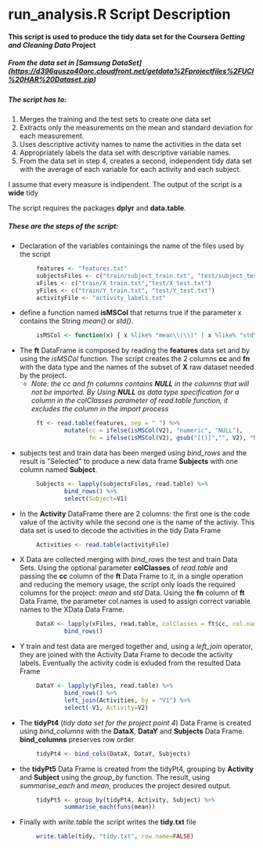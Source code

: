 
# run_analysis.R Script Description


#### This script is used to produce the tidy data set for **the Coursera *Getting and Cleaning Data* Project**


##### From the data set in [Samsung DataSet] (https://d396qusza40orc.cloudfront.net/getdata%2Fprojectfiles%2FUCI%20HAR%20Dataset.zip)

##### The script has to:
1. Merges the training and the test sets to create one data set 
2. Extracts only the measurements on the mean and standard deviation for each measurement. 
3. Uses descriptive activity names to name the activities in the data set
4. Appropriately labels the data set with descriptive variable names. 
5. From the data set in step 4, creates a second, independent tidy data set with the average of each variable for each activity and each subject.

I assume that every measure is indipendent. The output of the script is a **wide** tidy

The script requires the packages **dplyr** and **data.table**.

##### These are the steps of the script:

* Declaration of the variables containings the name of the files used by the script

```R
        features <- "features.txt"
        subjectsFiles <- c("train/subject_train.txt", "test/subject_test.txt")
        xFiles <- c("train/X_train.txt","test/X_test.txt")
        yFiles <- c("train/Y_train.txt", "test/Y_test.txt")
        activityFile <- "activity_labels.txt"
```

* define a function named **isMSCol** that returns true if the parameter x contains the 
String *mean()* or *std()*.

```R
        isMSCol <- function(x) { x %like% "mean\\(\\)" | x %like% "std\\(\\)" }
```

* The **ft** DataFrame is composed by reading the **features** data set and by using the *isMSCol* function. The script creates the 2 columns **cc** and **fn** with the data type and the names of the subset of **X** raw dataset needed by the project.
  * *Note: the cc and fn columns contains **NULL** in the columns that will not be imported. By Using **NULL** as data type specification for a column in the colClasses parameter of read.table function, it excludes the column in the import process*

```R
        ft <- read.table(features, sep = " ") %>%
                mutate(cc = ifelse(isMSCol(V2), "numeric", "NULL"),
                       fn = ifelse(isMSCol(V2), gsub("[()]","", V2), "NULL"))    
```

* subjects test and train data has been merged using *bind_rows* and the result is "Selected" to produce a 
new data frame **Subjects** with one column named **Subject**.

```R
        Subjects <- lapply(subjectsFiles, read.table) %>% 
                bind_rows() %>%
                select(Subject=V1)
```
* In the **Activity** DataFrame there are 2 columns: the first one is the code value
of the activity while the second one is the name of the activiy. This data set is used
to decode the activities in the tidy Data Frame

```R
        Activities <- read.table(activityFile)
```

* X Data are collected merging with *bind_rows* the test and train Data Sets. Using the optional
parameter **colClasses** of *read.table* and passing the **cc** column of the **ft** Data Frame to it, in a single operation and reducing the memory usage, the script only loads the required columns for the project: *mean* and *std* Data.
Using the **fn** column of **ft** Data Frame, the parameter col.names is used to assign correct variable names to the XData Data Frame.

```R
        DataX <- lapply(xFiles, read.table, colClasses = ft$cc, col.names = ft$fn ) %>%
                bind_rows()
```

* Y train and test data are merged together and, using a *left_join* operator, they are joined with the Activity Data Frame to decode the activity labels. Eventually the activity code is exluded from the resulted Data Frame

```R
        DataY <- lapply(yFiles, read.table) %>%
                bind_rows() %>%
                left_join(Activities, by = "V1") %>% 
                select(-V1, Activity=V2) 
```

* The **tidyPt4** (*tidy data set for the project point 4*) Data Frame is created using *bind_columns* with the **DataX**, **DataY** and **Subjects** Data Frame. **bind_columns** preserves row order

```R
        tidyPt4 <- bind_cols(DataX, DataY, Subjects)
```

* the **tidyPt5** Data Frame is created from the tidyPt4, grouping by **Activity** and **Subject** using the *group_by* function. The result, using *summarise_each* and *mean*, produces the project desired output.

```R
        tidyPt5 <- group_by(tidyPt4, Activity, Subject) %>%
                summarise_each(funs(mean))
```

* Finally with *write.table* the script writes the **tidy.txt** file

```R
        write.table(tidy, "tidy.txt", row.name=FALSE)
```
